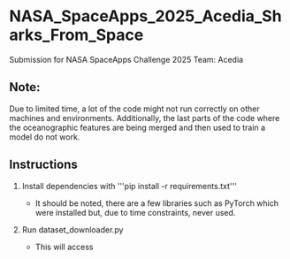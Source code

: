 # NASA_SpaceApps_2025_Acedia_Sharks_From_Space
Submission for NASA SpaceApps Challenge 2025
Team: Acedia


## Note:

Due to limited time, a lot of the code might not run correctly on other machines and environments. Additionally, the last parts of the code where the oceanographic features are being merged and then used to train a model do not work.

## Instructions

1) Install dependencies with '''pip install -r requirements.txt'''

   - It should be noted, there are a few libraries such as PyTorch which were installed but, due to time constraints, never used.
2) Run dataset_downloader.py

   - This will access
